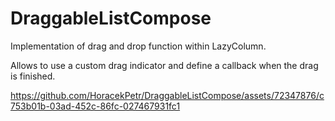 # DraggableListCompose

Implementation of drag and drop function within LazyColumn. 

Allows to use a custom drag indicator and define a callback when the drag is finished.

https://github.com/HoracekPetr/DraggableListCompose/assets/72347876/c753b01b-03ad-452c-86fc-027467931fc1
